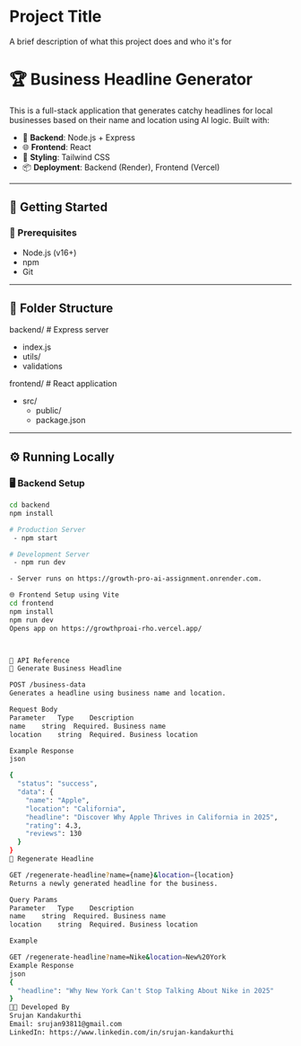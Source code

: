
# Project Title

A brief description of what this project does and who it's for

# 🏆 Business Headline Generator

This is a full-stack application that generates catchy headlines for local businesses based on their name and location using AI logic. Built with:

- 🔧 **Backend**: Node.js + Express
- 🌐 **Frontend**: React
- 🎨 **Styling**: Tailwind CSS
- 📦 **Deployment**: Backend (Render), Frontend (Vercel)

---

## 🚀 Getting Started

### 🔧 Prerequisites

- Node.js (v16+)
- npm
- Git

---

## 📁 Folder Structure



backend/ # Express server
 - index.js
 - utils/
 - validations

frontend/ # React application
 - src/
   - public/
   - package.json


---

## ⚙️ Running Locally

### 🖥️ Backend Setup

```bash
cd backend
npm install

# Production Server
 - npm start 

# Development Server
 - npm run dev

- Server runs on https://growth-pro-ai-assignment.onrender.com.

🌐 Frontend Setup using Vite
cd frontend
npm install
npm run dev
Opens app on https://growthproai-rho.vercel.app/



📡 API Reference
📝 Generate Business Headline

POST /business-data
Generates a headline using business name and location.

Request Body
Parameter	Type	Description
name	string	Required. Business name
location	string	Required. Business location

Example Response
json

{
  "status": "success",
  "data": {
    "name": "Apple",
    "location": "California",
    "headline": "Discover Why Apple Thrives in California in 2025",
    "rating": 4.3,
    "reviews": 130
  }
}
🔁 Regenerate Headline

GET /regenerate-headline?name={name}&location={location}
Returns a newly generated headline for the business.

Query Params
Parameter	Type	Description
name	string	Required. Business name
location	string	Required. Business location

Example

GET /regenerate-headline?name=Nike&location=New%20York
Example Response
json
{
  "headline": "Why New York Can't Stop Talking About Nike in 2025"
}
👨‍🎓 Developed By
Srujan Kandakurthi
Email: srujan93811@gmail.com
LinkedIn: https://www.linkedin.com/in/srujan-kandakurthi